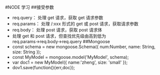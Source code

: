 #NODE 学习
##接受参数
* req.query： 处理 get 请求，获取 get 请求参数
* req.params： 处理 /:xxx 形式的 get 或 post 请求，获取请求参数
* req.body： 处理 post 请求，获取 post 请求体
* 处理 get 和 post 请求，但查找优先级由高到低为 req.params→req.body→req.query
##Mongoose
* const schema = new mongoose.Schema({ num:Number, name: String, size: String });
* const MyModel = mongoose.model('MyModel', schema);
* var doc1 = new MyModel({ name:'zheng', size: 'small' });
* dov1.save(function(){err,doc});
